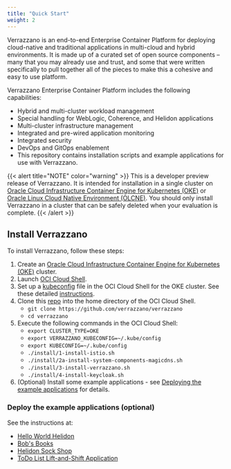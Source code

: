 ```yaml
---
title: "Quick Start"
weight: 2
---
```


Verrazzano is an end-to-end Enterprise Container Platform for deploying cloud-native and traditional applications in multi-cloud and hybrid environments. It is made up of a curated set of open source components – many that you may already use and trust, and some that were written specifically to pull together all of the pieces to make this a cohesive and easy to use platform.

Verrazzano Enterprise Container Platform includes the following capabilities:

* Hybrid and multi-cluster workload management
* Special handling for WebLogic, Coherence, and Helidon applications
* Multi-cluster infrastructure management
* Integrated and pre-wired application monitoring
* Integrated security
* DevOps and GitOps enablement
* This repository contains installation scripts and example applications for use with Verrazzano.

{{< alert title="NOTE" color="warning" >}}
This is a developer preview release of Verrazzano. It is intended for installation in a single cluster on
[Oracle Cloud Infrastructure Container Engine for Kubernetes (OKE)](https://docs.cloud.oracle.com/en-us/iaas/Content/ContEng/Concepts/contengoverview.htm)
or [Oracle Linux Cloud Native Environment (OLCNE)](https://docs.oracle.com/en/operating-systems/olcne/).
You should only install Verrazzano in a cluster that can be safely deleted when your evaluation is complete.
{{< /alert >}}

## Install Verrazzano

To install Verrazzano, follow these steps:

1. Create an [Oracle Cloud Infrastructure Container Engine for Kubernetes (OKE)](https://docs.cloud.oracle.com/en-us/iaas/Content/ContEng/Concepts/contengoverview.htm) cluster.
1. Launch [OCI Cloud Shell](https://docs.cloud.oracle.com/en-us/iaas/Content/API/Concepts/cloudshellgettingstarted.htm).
1. Set up a [kubeconfig](https://kubernetes.io/docs/concepts/configuration/organize-cluster-access-kubeconfig/) file in the OCI Cloud Shell for the OKE cluster. See these detailed [instructions](https://docs.cloud.oracle.com/en-us/iaas/Content/ContEng/Tasks/contengdownloadkubeconfigfile.htm).
1. Clone this [repo](https://github.com/verrazzano/verrazzano) into the home directory of the OCI Cloud Shell.
   - `git clone https://github.com/verrazzano/verrazzano`
   - `cd verrazzano`
1. Execute the following commands in the OCI Cloud Shell:
   - `export CLUSTER_TYPE=OKE`
   - `export VERRAZZANO_KUBECONFIG=~/.kube/config`
   - `export KUBECONFIG=~/.kube/config`
   - `./install/1-install-istio.sh`
   - `./install/2a-install-system-components-magicdns.sh`
   - `./install/3-install-verrazzano.sh`
   - `./install/4-install-keycloak.sh`
1. (Optional) Install some example applications - see [Deploying the example applications](#deploying-the-example-applications) for details.

### Deploy the example applications (optional)

See the instructions at:

- [Hello World Helidon ](https://github.com/verrazzano/verrazzano/blob/master/examples/hello-helidon/README.md)
- [Bob's Books](https://github.com/verrazzano/verrazzano/tree/master/examples/bobs-books/README.md)
- [Helidon Sock Shop](https://github.com/verrazzano/verrazzano/blob/master/examples/sock-shop/README.md)
- [ToDo List Lift-and-Shift Application](https://github.com/verrazzano/examples/blob/master/todo-list/README.md)

